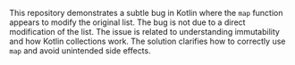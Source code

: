 This repository demonstrates a subtle bug in Kotlin where the `map` function appears to modify the original list. The bug is not due to a direct modification of the list.  The issue is related to understanding immutability and how Kotlin collections work. The solution clarifies how to correctly use `map` and avoid unintended side effects.